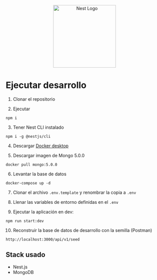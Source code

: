 <p align="center">
  <a href="http://nestjs.com/" target="blank"><img src="https://nestjs.com/img/logo-small.svg" width="200" alt="Nest Logo" /></a>
</p>

# Ejecutar desarrollo

1. Clonar el repositorio

2. Ejecutar
```
npm i
```

3. Tener Nest CLI instalado
```
npm i -g @nestjs/cli
```

4. Descargar [Docker desktop](https://www.docker.com/get-started/)

5. Descargar imagen de Mongo 5.0.0
```
docker pull mongo:5.0.0
```

6. Levantar la base de datos
```
docker-compose up -d
```

7. Clonar el archivo ```.env.template``` y renombrar la copia a ```.env```

8. Llenar las variables de entorno definidas en el ```.env```

9. Ejecutar la aplicación en dev:
```
npm run start:dev
```

10. Reconstruir la base de datos de desarrollo con la semilla (Postman)
```
http://localhost:3000/api/v1/seed
```

## Stack usado
* Nest.js
* MongoDB
